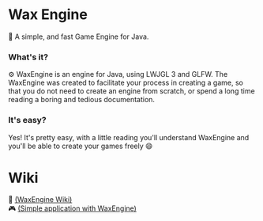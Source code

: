 # Wax Engine
💫 A simple, and fast Game Engine for Java.

### What's it?
⚙️ WaxEngine is an engine for Java, using LWJGL 3 and GLFW.
The WaxEngine was created to facilitate your process in creating a game, so that you do not need to create an engine from scratch, or spend a long time reading a boring and tedious documentation.

### It's easy?
Yes! It's pretty easy, with a little reading you'll understand WaxEngine and you'll be able to create your games freely 😄
# Wiki
📒 [(WaxEngine Wiki)](https://github.com/AndradeSig/WaxEngine/blob/master/First_Program_Readme.md)
<br/>
🎮 [(Simple application with WaxEngine)](https://github.com/AndradeSig/WaxEngine/blob/master/First_Program_Readme.md)
